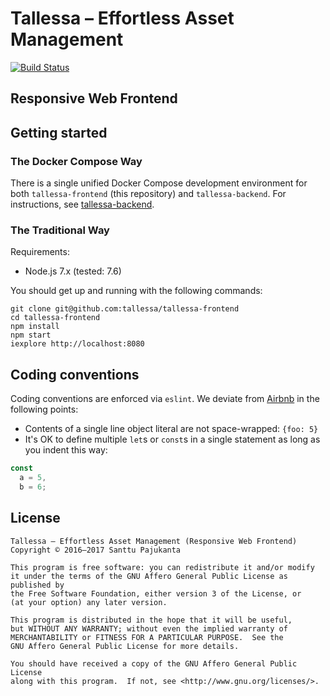 # Tallessa – Effortless Asset Management

[![Build Status](https://travis-ci.org/tallessa/tallessa-frontend.svg?branch=master)](https://travis-ci.org/tallessa/tallessa-frontend)

## Responsive Web Frontend

## Getting started

### The Docker Compose Way

There is a single unified Docker Compose development environment for both `tallessa-frontend` (this repository) and `tallessa-backend`. For instructions, see [tallessa-backend](https://github.com/tallessa/tallessa-backend).

### The Traditional Way

Requirements:

* Node.js 7.x (tested: 7.6)

You should get up and running with the following commands:

    git clone git@github.com:tallessa/tallessa-frontend
    cd tallessa-frontend
    npm install
    npm start
    iexplore http://localhost:8080

## Coding conventions

Coding conventions are enforced via `eslint`. We deviate from [Airbnb](https://github.com/airbnb/javascript) in the following points:

* Contents of a single line object literal are not space-wrapped: `{foo: 5}`
* It's OK to define multiple `let`s or `const`s in a single statement as long as you indent this way:

```javascript
const
  a = 5,
  b = 6;
```

## License

    Tallessa – Effortless Asset Management (Responsive Web Frontend)
    Copyright © 2016–2017 Santtu Pajukanta

    This program is free software: you can redistribute it and/or modify
    it under the terms of the GNU Affero General Public License as published by
    the Free Software Foundation, either version 3 of the License, or
    (at your option) any later version.

    This program is distributed in the hope that it will be useful,
    but WITHOUT ANY WARRANTY; without even the implied warranty of
    MERCHANTABILITY or FITNESS FOR A PARTICULAR PURPOSE.  See the
    GNU Affero General Public License for more details.

    You should have received a copy of the GNU Affero General Public License
    along with this program.  If not, see <http://www.gnu.org/licenses/>.
